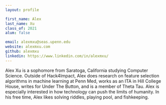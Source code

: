 ```yaml
---
layout: profile

first_name: Alex
last_name: Xu
class_of: 2021
alum: false

email: alexmxu@seas.upenn.edu
website: alexmxu.com
github: alexmxu
linkedin: https://www.linkedin.com/in/alexmxu/
---
```


<!-- @format -->

Alex Xu is a sophomore from Saratoga, California studying Computer Science. Outside of Hack4Impact, Alex does research on feature selection algorithms in machine learning at Penn Med, works as an ITA in Hill College House, writes for Under The Button, and is a member of Theta Tau. Alex is especially interested in how technology can push the limits of humanity. In his free time, Alex likes solving riddles, playing pool, and fishkeeping.
